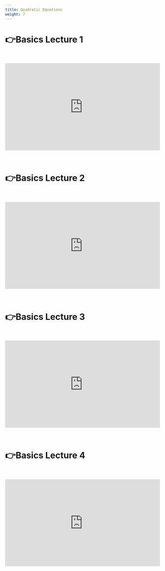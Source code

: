 ```yaml
---
title: Quadratic Equations
weight: 7
---
```

# **👉Basics Lecture 1**

**<br>**

<div style="position:relative;padding-bottom:56.25%;height:0;overflow:hidden;">
  <iframe src="https://www.youtube.com/embed/ZCvpCvq2D-w?"
          style="position:absolute;top:0;left:0;width:100%;height:100%;"
          frameborder="0"
          allow="accelerometer; autoplay; clipboard-write; encrypted-media; gyroscope; picture-in-picture; web-share"
          allowfullscreen
          referrerpolicy="strict-origin-when-cross-origin"
          title="YouTube video player"></iframe>
</div>

**<br>**

# **👉Basics Lecture 2**

**<br>**

<div style="position:relative;padding-bottom:56.25%;height:0;overflow:hidden;">
  <iframe src="https://www.youtube.com/embed/Sl0YrvxIjWA?"
          style="position:absolute;top:0;left:0;width:100%;height:100%;"
          frameborder="0"
          allow="accelerometer; autoplay; clipboard-write; encrypted-media; gyroscope; picture-in-picture; web-share"
          allowfullscreen
          referrerpolicy="strict-origin-when-cross-origin"
          title="YouTube video player"></iframe>
</div>

**<br>**

# **👉Basics Lecture 3**

**<br>**

<div style="position:relative;padding-bottom:56.25%;height:0;overflow:hidden;">
  <iframe src="https://www.youtube.com/embed/IUS77tCr1nE?"
          style="position:absolute;top:0;left:0;width:100%;height:100%;"
          frameborder="0"
          allow="accelerometer; autoplay; clipboard-write; encrypted-media; gyroscope; picture-in-picture; web-share"
          allowfullscreen
          referrerpolicy="strict-origin-when-cross-origin"
          title="YouTube video player"></iframe>
</div>

**<br>**

# **👉Basics Lecture 4**

**<br>**

<div style="position:relative;padding-bottom:56.25%;height:0;overflow:hidden;">
  <iframe src="https://www.youtube.com/embed/UDHqPDE7lvw?"
          style="position:absolute;top:0;left:0;width:100%;height:100%;"
          frameborder="0"
          allow="accelerometer; autoplay; clipboard-write; encrypted-media; gyroscope; picture-in-picture; web-share"
          allowfullscreen
          referrerpolicy="strict-origin-when-cross-origin"
          title="YouTube video player"></iframe>
</div>
